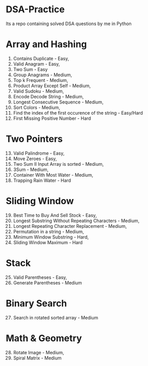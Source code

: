 # DSA-Practice
Its a repo containing solved DSA questions by me in Python

# Array and Hashing
1. Contains Duplicate - Easy,
2. Valid Anagram - Easy,
3. Two Sum - Easy
4. Group Anagrams - Medium,
5. Top k Frequent - Medium,
6. Product Array Except Self - Medium,
7. Valid Sudoku - Medium,
8. Encode Decode String - Medium,
9. Longest Consecutive Sequence - Medium,
10. Sort Colors - Medium,
11. Find the index of the first occurence of the string - Easy/Hard
12. First Missing Positive Number - Hard

# Two Pointers
13. Valid Palindrome - Easy,
14. Move Zeroes - Easy,
15. Two Sum II Input Array is sorted - Medium,
16. 3Sum - Medium,
17. Container With Most Water - Medium, 
18. Trapping Rain Water - Hard

# Sliding Window
19. Best Time to Buy And Sell Stock - Easy,
20. Longest Substring Without Repeating Characters - Medium,
21. Longest Repeating Character Replacement - Medium,
22. Permutation in a string - Medium,
23. Minimum Window Substring - Hard,
24. Sliding Window Maximum - Hard

# Stack
25. Valid Parentheses - Easy,
26. Generate Parentheses - Medium

# Binary Search
27. Search in rotated sorted array - Medium

# Math & Geometry
28. Rotate Image - Medium,
29. Spiral Matrix - Medium

